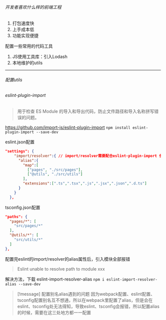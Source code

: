 
###### 开发者喜欢什么样的前端工程
1. 打包速度快
2. 上手成本低
3. 功能实现便捷

配置一些常用的代码工具
1. JS使用工具库：引入Lodash
2. 本地维护的utils

---

###### 配置utils

###### eslint-plugin-import 
> 用于检查 ES Module 的导入和导出代码，防止文件路径和导入名称拼写错误的问题。

https://github.com/import-js/eslint-plugin-import
`npm install eslint-plugin-import --save-dev`

eslint.json配置
```json
"settings": {
    "import/resolver":{ // import/resolver需要配合eslint-plugin-import 使用
      "alias":{
        "map":[
          ["pages", "./src/pages"],
          ["@utils", "./src/utils"]
        ],
        "extensions":[".ts",".tsx",".js",".jsx",".json",".d.ts"]
      }
    }
  },
```


tsconfig.json配置
```json
"paths": {
  "pages/*": [
	"src/pages/*"
  ],
  "@utils/*": [
	"src/utils/*"
  ]
},
```

配置完eslint的import/resolver的alias属性后，引入模块全部报错
> Eslint unable to resolve path to module xxx

解决方法，下载 eslint-import-resolver-alias
`npm i eslint-import-resolver-alias --save-dev`

>[!message] 配置别名alias遇到的问题
>因为webpack配置、eslint配置、tsconfig配置别名互不想通，所以在webpack里配置了alias，但是会在eslint、tsconfig处无法得知，导致eslint、tsconfig会报错，所以配置alias的时候，需要在这三处地方都一一配置


